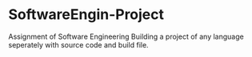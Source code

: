 # SoftwareEngin-Project
Assignment of Software Engineering Building a project of any language seperately with source code and build file.
